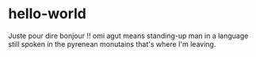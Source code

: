 # hello-world
Juste pour dire bonjour !!
omi agut means standing-up man in a language still spoken in the pyrenean monutains
that's where I'm leaving.
